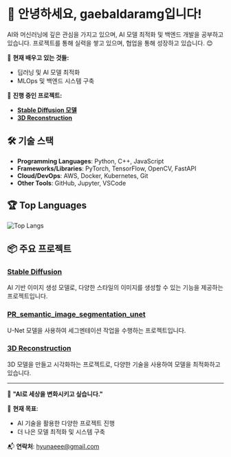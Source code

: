 # 👋 안녕하세요, gaebaldaramg입니다!

AI와 머신러닝에 깊은 관심을 가지고 있으며, AI 모델 최적화 및 백엔드 개발을 공부하고 있습니다. 프로젝트를 통해 실력을 쌓고 있으며, 협업을 통해 성장하고 있습니다. 😊

🌱 **현재 배우고 있는 것들:**
- 딥러닝 및 AI 모델 최적화
- MLOps 및 백엔드 시스템 구축

🔭 **진행 중인 프로젝트:**
- **[Stable Diffusion 모델](https://github.com/hyunaeee/StableDiffusion)**
- **[3D Reconstruction](https://github.com/hyunaeee/3D-reconstruction)**

## 🛠️ **기술 스택**

- **Programming Languages**: Python, C++, JavaScript
- **Frameworks/Libraries**: PyTorch, TensorFlow, OpenCV, FastAPI
- **Cloud/DevOps**: AWS, Docker, Kubernetes, Git
- **Other Tools**: GitHub, Jupyter, VSCode

## 🏆 **Top Languages**

![Top Langs](https://github-readme-stats.vercel.app/api/top-langs/?username=hyunaeee&layout=compact)

## 📦 **주요 프로젝트**

### [Stable Diffusion](https://github.com/hyunaeee/StableDiffusion)
AI 기반 이미지 생성 모델로, 다양한 스타일의 이미지를 생성할 수 있는 기능을 제공하는 프로젝트입니다.

### [PR_semantic_image_segmentation_unet](https://github.com/hyunaeee/PR_semantic_image_segmentation_unet)
U-Net 모델을 사용하여 세그멘테이션 작업을 수행하는 프로젝트입니다.

### [3D Reconstruction](https://github.com/hyunaeee/3D-reconstruction)
3D 모델을 만들고 시각화하는 프로젝트로, 다양한 기술을 사용하여 모델을 최적화하고 있습니다.

---

🎯 **"AI로 세상을 변화시키고 싶습니다."**

📝 **현재 목표**:
- AI 기술을 활용한 다양한 프로젝트 진행
- 더 나은 모델 최적화 및 시스템 구축

📬 **연락처**: hyunaeee@gmail.com


